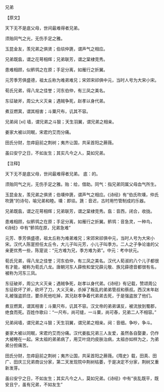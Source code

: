兄弟

【原文】

天下无不是底父母，世间最难得者兄弟。

须贻同气之光，无伤手足之雅。

玉昆金友，羡兄弟之俱贤；伯埙仲篪，谓声气之相应。

兄弟既翕，谓之花萼相辉；兄弟联芳，谓之棠棣竞秀。

患难相顾，似鹡鸰之在原；手足分离，如雁行之折翼。

元芳季芳俱盛德，祖太丘称为难弟难兄；宋郊宋祁俱中元，当时人号为大宋小宋。

荀氏兄弟，得八龙之佳誉；河东伯仲，有三凤之美名。

东征破斧，周公大义灭亲；遇贼争死，赵孝以身代弟。

煮豆燃萁，谓其相害；斗粟尺布，讥其不容。

兄弟阋 [xi] 墙，谓兄弟之斗狠；天生羽翼，谓兄弟之相亲。

姜家大被以同眠，宋君灼艾而分痛。

田氏分财，忽瘁庭前之荆树；夷齐让国，共采首阳之蕨薇。

虽曰安宁之日，不如友生；其实凡今之人，莫如兄弟。



【注释】

天下无不是底父母，世间最难得者兄弟。 底：的。

须贻同气之光，无伤手足之雅。贻：给，借助。同气：指兄弟同属父母血气所生。

玉昆金友，羡兄弟之俱贤；伯壎仲篪，谓声气之相应。《诗经》有“伯氏吹壎，仲氏吹篪”的诗句，喻兄弟和睦。壎：即埙。篪：音迟，古时用竹管制成的乐器。

兄弟既翕，谓之花萼相辉；兄弟联芳，谓之棠棣竞秀。翕：音西，闭合，收拢。

患难相顾，似鹡鸰之在原；手足分离，如雁行之折翼。鹡鸰：音急灵，一种鸟，《诗经》中有“鹡鸰在原，兄弟急难”

元芳、季芳俱盛德，祖太丘称为难弟难兄；宋郊宋祁俱中元，当时人号为大宋小宋。汉代人陈寔担任太丘令，大儿子叫元芳，小儿子叫季方。二人之子争论谁的父亲更优秀一些，陈寔说：“元方难为兄，季方难为弟”。中元：考中状元。

荀氏兄弟，得八龙之佳誉；河东伯仲，有三凤之美名。汉代人荀淑的八个儿子都很有才能，被称为荀氏八龙。唐朝河东人薛攸和堂兄薛元敬、族兄薛德音都很有名，被称为河东三凤。

东征破斧，周公大义灭亲；遇贼争死，赵孝以身代弟。《诗经》有记载，赞颂周公东征砍坏了斧，砍坏了刀，大义灭亲，杀掉了叛乱的弟弟管叔和蔡叔。西汉末年赵礼被强盗抓住，要杀死他吃掉，其兄赵孝争着代弟弟去死，于是强盗放了他们。

煮豆燃萁，谓其相害；斗粟尺布，讥其不容。汉文帝的弟弟谋反，被流放到蜀郡，绝食而死。百姓作歌曰：“一尺布，尚可缝，一斗粟，尚可舂，兄弟二人不相容。”

兄弟阋墙，谓兄弟之斗狠；天生羽翼，谓兄弟之相亲。阋：音细。争吵，争斗。

姜家大被以同眠，宋君灼艾而分痛。汉代姜肱兄弟三人友爱，虽然各自娶妻，仍作大被睡在一起。宋太祖的弟弟病了，用艾叶烧灼皮肤治病，太祖亦如样为之，为弟弟分担痛苦。

田氏分财，忽瘁庭前之荆树；夷齐让国，共采首阳之蕨薇。《隋史》载，田真、田广、田庆三兄弟商议分家，第二天发现院中荆树枯萎，于是决定不分家，荆树又重新发芽。

虽曰安宁之日，不如友生；其实凡今之人，莫如兄弟。《诗经》中有“丧乱既平，既安且宁，虽有兄弟，不如友生”